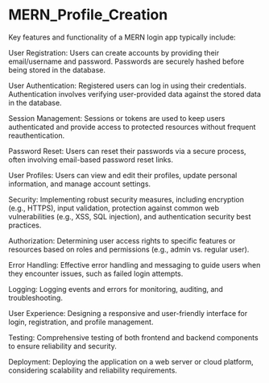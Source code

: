 # MERN_Profile_Creation
Key features and functionality of a MERN login app typically include:

User Registration: Users can create accounts by providing their email/username and password. Passwords are securely hashed before being stored in the database.

User Authentication: Registered users can log in using their credentials. Authentication involves verifying user-provided data against the stored data in the database.

Session Management: Sessions or tokens are used to keep users authenticated and provide access to protected resources without frequent reauthentication.

Password Reset: Users can reset their passwords via a secure process, often involving email-based password reset links.

User Profiles: Users can view and edit their profiles, update personal information, and manage account settings.

Security: Implementing robust security measures, including encryption (e.g., HTTPS), input validation, protection against common web vulnerabilities (e.g., XSS, SQL injection), and authentication security best practices.

Authorization: Determining user access rights to specific features or resources based on roles and permissions (e.g., admin vs. regular user).

Error Handling: Effective error handling and messaging to guide users when they encounter issues, such as failed login attempts.

Logging: Logging events and errors for monitoring, auditing, and troubleshooting.

User Experience: Designing a responsive and user-friendly interface for login, registration, and profile management.

Testing: Comprehensive testing of both frontend and backend components to ensure reliability and security.

Deployment: Deploying the application on a web server or cloud platform, considering scalability and reliability requirements.
